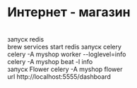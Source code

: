<h1>Интернет - магазин</h1>
<br>
запуск redis
<br>
brew services start redis
запуск celery 
<br>
celery -A myshop worker --loglevel=info 
<br>
celery -A myshop beat -l info
<br>
запуск Flower
celery -A myshop flower
<br>
url
http://localhost:5555/dashboard
